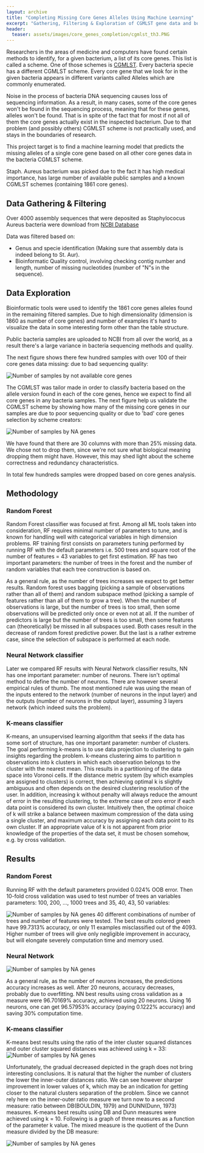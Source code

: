 ```yaml
---
layout: archive
title: "Completing Missing Core Genes Alleles Using Machine Learning"
excerpt: "Gathering, Filtering & Exploration of CGMLST gene data and building of couple Machine Learning Models"
header:
  teaser: assets/images/core_genes_completion/cgmlst_th3.PNG
---
```


Researchers in the areas of medicine and computers have found certain methods to identify, for a given bacterium, a list of its core genes.
This list is called a scheme. One of those schemes is [CGMLST](https://www.cgmlst.org/ncs). Every bacteria specie has a different CGMLST scheme.
Every core gene that we look for in the given bacteria appears in different variants called Alleles which are commonly enumerated.

Noise in the process of bacteria DNA sequencing causes loss of sequencing information. As a result, in many cases, some of the core genes won't be found in the sequencing process, meaning that for these genes, alleles won't be found. That is in spite of the fact that for most if not all of them the core genes actually exist in the inspected bacterium. Due to that problem (and possibly others) CGMLST scheme is not practically used, and stays in the boundaries of research.

This project target is to find a machine learning model that predicts the missing alleles of a single core gene based on all other core genes data in the bacteria CGMLST scheme.

Staph. Aureus bacterium was picked due to the fact it has high medical importance, has large number of available public samples and a known CGMLST schemes (containing 1861 core genes).

## Data Gathering & Filtering

Over 4000 assembly sequences that were deposited as Staphylococus Aureus bacteria were download from [NCBI Database](https://www.ncbi.nlm.nih.gov/genome/genomes/154?)

Data was filtered based on:

* Genus and specie identification (Making sure that assembly data is indeed belong to St. Aur).
* Bioinformatic Quality control, involving checking contig number and length, number of missing nucleotides (number of "N"s in the sequence).

## Data Exploration

Bioinformatic tools were used to identify the 1861 core genes alleles found in the remaining filtered samples.
Due to high dimensionality (dimension is 1860 as number of core genes) and number of examples it's hard to visualize the data in some interesting form other than the table structure.

Public bacteria samples are uploaded to NCBI from all over the world, as a result there's a large variance in bacteria sequencing methods and quality.

The next figure shows there few hundred samples with over 100 of their core genes
 data missing: due to bad sequencing quality:

![Number of samples by not available core genes](/assets/images/core_genes_completion/project_samples_NA.png)

The CGMLST was tailor made in order to classify bacteria based on the allele version found in each of the core genes, hence we expect to find all core genes in any bacteria samples.
The next figure help us validate the CGMLST scheme by showing how many of  the missing core genes in our samples are due to poor sequencing quality or due to 'bad' core genes selection by scheme creators:

![Number of samples by NA genes](/assets/images/core_genes_completion/core_genes_by_NA.PNG)

We have found that there are 30 columns with more than 25% missing data. We chose not to drop them, since we're not sure what biological meaning dropping them might have.
However, this may shed light about the scheme correctness and redundancy characteristics.

In total few hundreds samples were dropped based on core genes analysis.

## Methodology

### Random Forest

Random Forest classifier was focused at first. Among all ML tools taken into consideration, RF requires minimal number of parameters to tune, and is known for handling well with categorical variables in high dimension problems.
RF training first consists on parameters tuning performed by running RF with the default parameters i.e. 500 trees and square root of the number of features = 43 variables to get first estimation.
RF has two important parameters: the number of trees in the forest and the number of random variables that each tree construction is based on.

As a general rule, as the number of trees increases we expect to
get better results. Random forest uses bagging (picking a sample of observations rather than all of them)
and random subspace method (picking a sample of features rather than all of them to grow a tree).
When the number of observations is large, but the number of trees is too small, then some observations will be
predicted only once or even not at all. If the number of predictors is large but the number of trees is too
small, then some features can (theoretically) be missed in all subspaces used. Both cases result in the
decrease of random forest predictive power. But the last is a rather extreme case, since the selection of subspace is performed at each node.

### Neural Network classifier

Later we compared RF results with Neural Network classifier results,
NN has one important parameter: number of neurons.
There isn't optimal method to define the number of neurons. There are however several empirical rules of thumb.
The most mentioned rule was using the mean of the inputs entered to the network (number of neurons in the input layer)
 and the outputs (number of neurons in the output layer), assuming 3 layers network (which indeed suits the problem).

###  K-means classifier

K-means, an unsupervised learning algorithm that seeks if the data has some sort of structure, has one important parameter: number of clusters.
The goal performing k-means is to use data projection to clustering to gain insights regarding the problem. k-means clustering aims to partition n observations into k clusters in which each observation belongs to the cluster with the nearest mean.
This results in a partitioning of the data space into Voronoi cells. If the distance metric system (by which examples are assigned to clusters) is correct, then achieving optimal k is slightly ambiguous and often depends on the desired clustering resolution of the user.
In addition, increasing k without penalty will always reduce the amount of error in the resulting clustering, to the extreme case of zero error if each data point is considered its own cluster.
 Intuitively then, the optimal choice of k will strike a balance between maximum compression of the data using a single cluster, and maximum accuracy by assigning each data point to its own cluster. If an appropriate value of k is not apparent from prior knowledge of the properties of the data set, it must be chosen somehow, e.g. by cross validation.

## Results

### Random Forest
Running RF with the default parameters provided 0.024% OOB error. Then 10-fold cross validation was used to test number of trees an variables parameters:  100, 200, …, 1000 trees and 35, 40, 43, 50 variables:

![Number of samples by NA genes](/assets/images/core_genes_completion/random_forest_result.PNG)
40 different combinations of number of trees and number of features were tested. The best results colored green have 99.7313% accuracy, or only 11 examples misclassified out of the 4093.
Higher number of trees will give only negligible improvement in accuracy, but will elongate severely computation time and memory used.

### Neural Network

![Number of samples by NA genes](/assets/images/core_genes_completion/NN_result.PNG)

As a general rule, as the number of neurons increases, the predictions accuracy increases as well. After 20 neurons, accuracy decreases, probably due to overfitting.
NN best results using cross validation as a measure were 96.70169% accuracy, achieved using 20 neurons.
Using 16 neurons, one can get 96.57953% accuracy (paying 0.1222% accuracy) and saving 30% computation time.

### K-means classifier

K-means best results using the ratio of the inter cluster squared distances and outer cluster squared distances was achieved using k = 33:
![Number of samples by NA genes](/assets/images/core_genes_completion/k_means_1.PNG)


Unfortunately, the gradual decreased depicted in the graph does not bring interesting conclusions. It is natural that the higher the number of clusters the lower the inner-outer distances ratio.
We can see however sharper improvement in lower values of k, which may be an indication for getting closer to the natural clusters separation of the problem. Since we cannot rely here on the inner-outer ratio measure we turn now to a second measure: ratio between DB(BOULDIN, 1979) and DUNN(Dunn, 1973) measures.
K-means best results using DB and Dunn measures were achieved using k = 10. Following is a graph of three measures as a function of the parameter k value. The mixed measure is the quotient of the Dunn measure divided by the DB measure:

![Number of samples by NA genes](/assets/images/core_genes_completion/k_means_2.PNG)